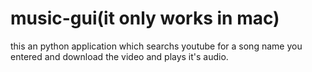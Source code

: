 # music-gui(it only works in mac)
this an python application which searchs youtube for a song name you entered and download the video and plays it's audio.
